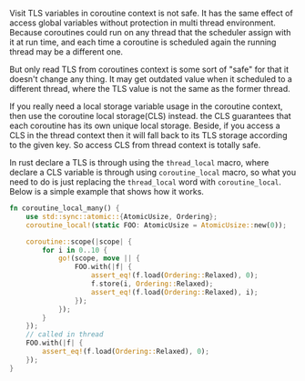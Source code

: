 Visit TLS variables in coroutine context is not safe. It has the same effect of access global variables without protection in multi thread environment. Because coroutines could run on any thread that the scheduler assign with it at run time, and each time a coroutine is scheduled again the running thread may be a different one.

But only read TLS from coroutines context is some sort of "safe" for that it doesn't change any thing. It may get outdated value when it scheduled to a different thread, where the TLS value is not the same as the former thread.

If you really need a local storage variable usage in the coroutine context, then use the coroutine local storage(CLS) instead. the CLS guarantees that each coroutine has its own unique local storage. Beside, if you access a CLS in the thread context then it will fall back to its TLS storage according to the given key. So access CLS from thread context is totally safe.

In rust declare a TLS is through using the `thread_local` macro, where declare a CLS variable is through using `coroutine_local` macro, so what you need to do is just replacing the `thread_local` word with `coroutine_local`. Below is a simple example that shows how it works.

```rust
fn coroutine_local_many() {
    use std::sync::atomic::{AtomicUsize, Ordering};
    coroutine_local!(static FOO: AtomicUsize = AtomicUsize::new(0));

    coroutine::scope(|scope| {
        for i in 0..10 {
            go!(scope, move || {
                FOO.with(|f| {
                    assert_eq!(f.load(Ordering::Relaxed), 0);
                    f.store(i, Ordering::Relaxed);
                    assert_eq!(f.load(Ordering::Relaxed), i);
                });
            });
        }
    });
    // called in thread
    FOO.with(|f| {
        assert_eq!(f.load(Ordering::Relaxed), 0);
    });
}
```

